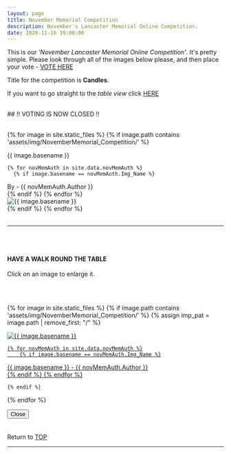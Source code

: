 ```yaml
---
layout: page
title: November Memorial Competition
description: November's Lancaster Memorial Online Competition.
date: 2020-11-16 19:00:00
---
```



This is our _'November Lancaster Memorial Online Competition'_. It's pretty simple. Please look through all of the images below please, and then place your vote - <a target="_blank" href="https://surveyhero.com/c/f50c8e3f">VOTE HERE</a> 


<p>Title for the competition is <strong>Candles</strong>. </p> 

If you want to go straight to the *table view* click <a href="#tableView">HERE</a>

<br>
## !! VOTING IS NOW CLOSED !!
<br>

<br>

<!-- This loops through all the images in specified folder -->
{% for image in site.static_files %}
    {% if image.path contains 'assets/img/NovemberMemorial_Competition/' %}
<div class="Number">{{ image.basename }}</div>

<!-- This runs and checks if there is a matching author in the file -->
    {% for novMemAuth in site.data.novMemAuth %}
      {% if image.basename == novMemAuth.Img_Name %}
<div class="subName">By - {{ novMemAuth.Author }}</div>
      {% endif %}
    {% endfor %}


<div>
    <img class="col three Comp_Img" src="{{ site.baseurl }}{{ image.path }}" alt="{{ image.basename }}">
</div>
    {% endif %}
{% endfor %}



<br>
<br>

<hr id="tableView">

<br>
<br>

<div class="col three caption">
    <h4>HAVE A WALK ROUND THE TABLE </h4>
    <p>Click on an image to enlarge it.</p>    
</div>

<br>
<br>


<!-- MASONARY GRID -->
<div class="full-width">
	<div class="grid">

{% for image in site.static_files %}
    {% if image.path contains 'assets/img/NovemberMemorial_Competition/' %}
        {% assign imp_pat = image.path | remove_first: "/" %}
<div class="grid__item" data-size="1280x1280">  
    <a href="{{ site.baseurl }}{{ image.path }}" class="img-wrap" alt="{{ image.basename }}">
        <img src="{{ site.baseurl }}{{ image.path }}" alt="{{ image.basename }}" />

    {% for novMemAuth in site.data.novMemAuth %}
        {% if image.basename == novMemAuth.Img_Name %}
<div class="description description--grid">{{ image.basename }} - {{ novMemAuth.Author }}</div>
        {% endif %}
    {% endfor %}

</a>
</div>

    {% endif %}
{% endfor %}
	</div>

<!-- /grid -->
<div class="preview">
	<button class="action action--close"><i class="fa fa-times"></i><span class="text-hidden">Close</span></button>
	<div class="description description--preview"></div>
</div>
</div>
<!-- MASONARY GRID END -->

<br>
<br>

<div class="col three caption">
    Return to <a href="#top">TOP</a>
</div>

<hr>






